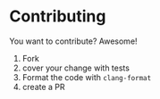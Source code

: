 # Contributing

You want to contribute? Awesome!

1. Fork
2. cover your change with tests
3. Format the code with `clang-format`
4. create a PR
